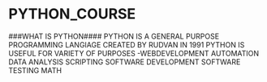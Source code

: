 # PYTHON_COURSE
###WHAT IS PYTHON####
PYTHON IS A GENERAL PURPOSE PROGRAMMING LANGIAGE CREATED BY RUDVAN IN 1991
PYTHON IS USEFUL FOR VARIETY OF PURPOSES
-WEBDEVELOPMENT
AUTOMATION
DATA ANALYSIS
SCRIPTING
SOFTWARE DEVELOPMENT
SOFTWARE TESTING
MATH

